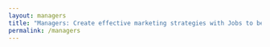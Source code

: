 ```yaml
---
layout: managers
title: "Managers: Create effective marketing strategies with Jobs to be Done."
permalink: /managers
---
```

